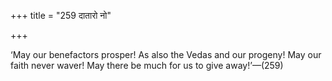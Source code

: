 +++
title = "259 दातारो नो"

+++

‘May our benefactors prosper! As also the Vedas and our progeny! May our faith never waver! May there be much for us to give away!’—(259)